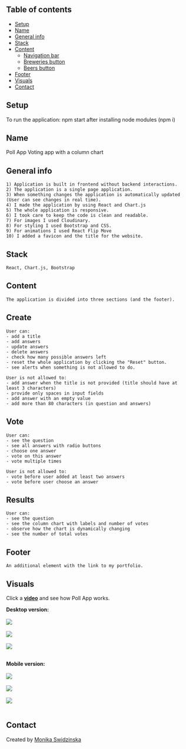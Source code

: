 ## Table of contents
* [Setup](#setup)
* [Name](#name)
* [General info](#general-info)
* [Stack](#stack)
* [Content](#content)
    - [Navigation bar](#navigation-bar)
    - [Breweries button](#breweries-button)
    - [Beers button](#beers-button)
* [Footer](#footer)
* [Visuals](#visuals)
* [Contact](#contact)
## Setup
To run the application: npm start after installing node modules (npm i)
## Name
Poll App
Voting app with a column chart
## General info
    1) Application is built in frontend without backend interactions.
    2) The application is a single page application.
    3) When something changes the application is automatically updated (User can see changes in real time). 
    4) I made the application by using React and Chart.js
    5) The whole application is responsive.
    6) I took care to keep the code is clean and readable.
    7) For images I used Cloudinary.
    8) For styling I used Bootstrap and CSS.
    9) For animations I used React Flip Move
    10) I added a favicon and the title for the website.
## Stack
    React, Chart.js, Bootstrap

## Content    
    The application is divided into three sections (and the footer).
## Create
    User can:
    - add a title 
    - add answers
    - update answers
    - delete answers
    - check how many possible answers left
    - reset the whole application by clicking the "Reset" button.
    - see alerts when something is not allowed to do.

    User is not allowed to:
    - add answer when the title is not provided (title should have at least 3 characters)
    - provide only spaces in input fields
    - add answer with an empty value
    - add more than 80 characters (in question and answers)
   
## Vote
    User can:
    - see the question
    - see all answers with radio buttons
    - choose one answer
    - vote on this answer
    - vote multiple times

    User is not allowed to:
    - vote before user added at least two answers
    - vote before user choose an answer
    
## Results
    User can:
    - see the question
    - see the column chart with labels and number of votes 
    - observe how the chart is dynamically changing
    - see the number of total votes
        
## Footer
    An additional element with the link to my portfolio.
    
## Visuals
Click a <a href="https://youtu.be/SOFQ6ZrYIBA"><b>video</b></a> and see how Poll App works.

<b>Desktop version:</b>
<br><br>
<img src="https://res.cloudinary.com/mokaweb/image/upload/v1603906798/PollApp/PollApp-1.png" />
<br><br>
<img src="https://res.cloudinary.com/mokaweb/image/upload/v1603906796/PollApp/PollApp-2.png" />
<br><br>
<img src="https://res.cloudinary.com/mokaweb/image/upload/v1603906794/PollApp/PollApp-3.png" />
<br><br>

<b>Mobile version:</b>
<br><br>
<img src="https://res.cloudinary.com/mokaweb/image/upload/v1603915143/PollApp/Poll-app-mobile1.png" />
<br><br>
<img src="https://res.cloudinary.com/mokaweb/image/upload/v1603915143/PollApp/Poll-app-mobile2.png" />
<br><br>
<img src="https://res.cloudinary.com/mokaweb/image/upload/v1603915143/PollApp/Poll-app-mobile3.png" />
<br><br>

## Contact
Created by <a href="https://monikaswidzinska.netlify.app">Monika Swidzinska</a>